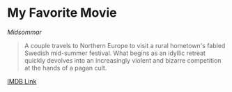 # My Favorite Movie

*Midsommar*
> A couple travels to Northern Europe to visit a rural hometown's fabled Swedish mid-summer festival. What begins as an idyllic retreat quickly devolves into an increasingly violent and bizarre competition at the hands of a pagan cult.

[IMDB Link](https://www.imdb.com/title/tt8772262/?ref_=ttpl_ov_i)
